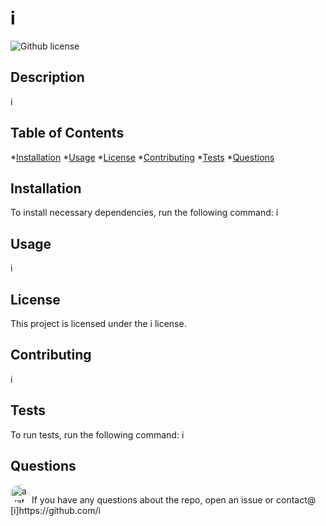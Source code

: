 
# i
![Github license](https://img.shields.io/badge/license-MIT-blue.svg)
## Description
  i
 ## Table of Contents
  *[Installation](#installation)
  *[Usage](#usage)
  *[License](#license)
  *[Contributing](#contributing)
  *[Tests](#tests)
  *[Questions](#questions)
  
## Installation
To install necessary dependencies, run the following command:
    i
## Usage
i
## License
This project is licensed under the i license.
## Contributing
i
## Tests
To run tests, run the following command:
    i
## Questions
<img src="https://avatars2.githubusercontent.com/u/2905137?v=4" alt="avatar" style="border-radius: 16px" width="30"/>
If you have any questions about the repo, open an issue or contact@
[i]https://github.com/i
  